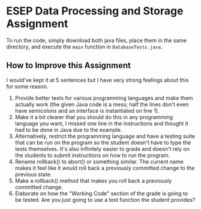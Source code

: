 # ESEP Data Processing and Storage Assignment

To run the code, simply download both java files, place them in the same directory, and execute the `main` function in `DatabaseTests.java`.

## How to Improve this Assignment
I would've kept it at 5 sentences but I have very strong feelings about this for some reason.

1. Provide better tests for various programming languages and make them actually work (the given Java code is a mess; half the lines don't even have semicolons and an interface is instantiated on line 1).
2. Make it a bit clearer that you should do this in any programming language you want, I missed one line in the instructions and thought it had to be done in Java due to the example.
3. Alternatively, restrict the programming language and have a testing suite that can be run on the program so the student doesn't have to type the tests themselves. It's also infinitely easier to grade and doesn't rely on the students to submit instructions on how to run the program.
4. Rename rollback() to abort() or something similar. The current name makes it feel like it would roll back a previously committed change to the previous state.
5. Make a rollback() method that makes you roll back a previously committed change.
6. Elaborate on how the "Working Code" section of the grade is going to be tested. Are you just going to use a test function the student provides?
